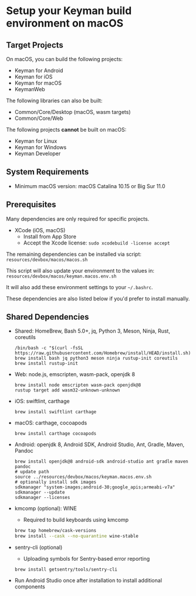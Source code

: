 # Setup your Keyman build environment on macOS

## Target Projects

On macOS, you can build the following projects:

* Keyman for Android
* Keyman for iOS
* Keyman for macOS
* KeymanWeb

The following libraries can also be built:

* Common/Core/Desktop (macOS, wasm targets)
* Common/Core/Web

The following projects **cannot** be built on macOS:

* Keyman for Linux
* Keyman for Windows
* Keyman Developer

## System Requirements

* Minimum macOS version: macOS Catalina 10.15 or Big Sur 11.0

## Prerequisites

Many dependencies are only required for specific projects.

* XCode (iOS, macOS)
  * Install from App Store
  * Accept the Xcode license: `sudo xcodebuild -license accept`

The remaining dependencies can be installed via script:
  `resources/devbox/macos/macos.sh`
  
This script will also update your environment to the values in:
  `resources/devbox/macos/keyman.macos.env.sh`
  
It will also add these environment settings to your `~/.bashrc`.

These dependencies are also listed below if you'd prefer to install manually.

## Shared Dependencies

* Shared: HomeBrew, Bash 5.0+, jq, Python 3, Meson, Ninja, Rust, coreutils

  ```shell
  /bin/bash -c "$(curl -fsSL https://raw.githubusercontent.com/Homebrew/install/HEAD/install.sh)"
  brew install bash jq python3 meson ninja rustup-init coreutils
  brew install rustup-init
  ```

* Web: node.js, emscripten, wasm-pack, openjdk 8

  ```shell
  brew install node emscripten wasm-pack openjdk@8
  rustup target add wasm32-unknown-unknown
  ```

* iOS: swiftlint, carthage
  
  ```shell
  brew install swiftlint carthage
  ```

* macOS: carthage, cocoapods

  ```shell
  brew install carthage cocoapods
  ```

* Android: openjdk 8, Android SDK, Android Studio, Ant, Gradle, Maven, Pandoc

  ```shell
  brew install openjdk@8 android-sdk android-studio ant gradle maven pandoc
  # update path
  source ../resources/devbox/macos/keyman.macos.env.sh
  # optionally install sdk images
  sdkmanager "system-images;android-30;google_apis;armeabi-v7a"
  sdkmanager --update
  sdkmanager --licenses
  ```

* kmcomp (optional): WINE
  - Required to build keyboards using kmcomp

  ```bash
  brew tap homebrew/cask-versions
  brew install --cask --no-quarantine wine-stable
  ```

* sentry-cli (optional)
  - Uploading symbols for Sentry-based error reporting

  ```
  brew install getsentry/tools/sentry-cli
  ```

* Run Android Studio once after installation to install additional components

